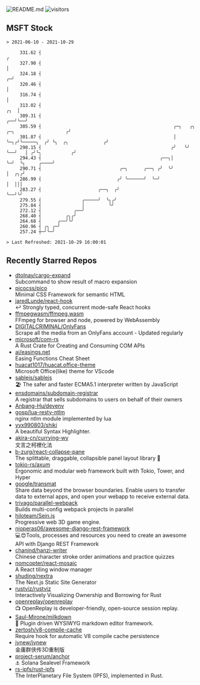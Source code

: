 ![README.md](https://github.com/Gerhut/Gerhut/workflows/README.md/badge.svg)
![visitors](https://visitors.vercel.app/Gerhut/Gerhut?token=8cf69d1f6813d272ef062726b6070c9be4ff72038cfe5a7ded7384a8da65d866)

## MSFT Stock

```
> 2021-06-10 - 2021-10-29

     331.62 ┤                                                                                                  ╭ 
     327.90 ┤                                                                                                  │ 
     324.18 ┤                                                                                                ╭─╯ 
     320.46 ┤                                                                                                │   
     316.74 ┤                                                                                                │   
     313.02 ┤                                                                                            ╭╮  │   
     309.31 ┤                                                                                         ╭──╯╰──╯   
     305.59 ┤                                                 ╭─╮   ╭╮         ╭─╮                   ╭╯          
     301.87 ┤                                                 │ ╰─╮╭╯╰─────╮  ╭╯ ╰╮  ╭╮             ╭╯           
     298.15 ┤                                                ╭╯   ╰╯       ╰──╯   │ ╭╯╰╮           ╭╯            
     294.43 ┤                                            ╭──╮│                    ╰─╯  ╰╮     ╭────╯             
     290.71 ┤                             ╭─╮      ╭──╮ ╭╯  ╰╯                          │  ╭╮╭╯                  
     286.99 ┤                            ╭╯ ╰──────╯  ╰─╯                               │  │││                   
     283.27 ┤                     ╭──╮  ╭╯                                              ╰──╯╰╯                   
     279.55 ┤               ╭─────╯  ╰╮╭╯                                                                        
     275.84 ┤               │         ╰╯                                                                         
     272.12 ┤            ╭──╯                                                                                    
     268.40 ┤         ╭╮╭╯                                                                                       
     264.68 ┤      ╭──╯╰╯                                                                                        
     260.96 ┤ ╭╮ ╭─╯                                                                                             
     257.24 ┼─╯╰─╯                                                                                               

> Last Refreshed: 2021-10-29 16:00:01
```

## Recently Starred Repos

- [dtolnay/cargo-expand](https://github.com/dtolnay/cargo-expand)  
  Subcommand to show result of macro expansion
- [picocss/pico](https://github.com/picocss/pico)  
  Minimal CSS Framework for semantic HTML
- [jaredLunde/react-hook](https://github.com/jaredLunde/react-hook)  
  ↩ Strongly typed, concurrent mode-safe React hooks
- [ffmpegwasm/ffmpeg.wasm](https://github.com/ffmpegwasm/ffmpeg.wasm)  
  FFmpeg for browser and node, powered by WebAssembly
- [DIGITALCRIMINAL/OnlyFans](https://github.com/DIGITALCRIMINAL/OnlyFans)  
  Scrape all the media from an OnlyFans account - Updated regularly
- [microsoft/com-rs](https://github.com/microsoft/com-rs)  
  A Rust Crate for Creating and Consuming COM APIs
- [ai/easings.net](https://github.com/ai/easings.net)  
  Easing Functions Cheat Sheet
- [huacat1017/huacat.office-theme](https://github.com/huacat1017/huacat.office-theme)  
  Microsoft Office(like) theme for VScode
- [sablejs/sablejs](https://github.com/sablejs/sablejs)  
  🏖️ The safer and faster ECMA5.1 interpreter written by JavaScript
- [ensdomains/subdomain-registrar](https://github.com/ensdomains/subdomain-registrar)  
  A registrar that sells subdomains to users on behalf of their owners
- [Anbang-Hu/devenv](https://github.com/Anbang-Hu/devenv)  
- [gosp/lua-resty-ntlm](https://github.com/gosp/lua-resty-ntlm)  
  nginx ntlm module implemented by lua
- [yyx990803/shiki](https://github.com/yyx990803/shiki)  
  A beautiful Syntax Highlighter.
- [akira-cn/currying-wy](https://github.com/akira-cn/currying-wy)  
  文言之柯裡化法
- [b-zurg/react-collapse-pane](https://github.com/b-zurg/react-collapse-pane)  
  The splittable, draggable, collapsible panel layout library 🎉
- [tokio-rs/axum](https://github.com/tokio-rs/axum)  
  Ergonomic and modular web framework built with Tokio, Tower, and Hyper
- [google/transmat](https://github.com/google/transmat)  
  Share data beyond the browser boundaries. Enable users to transfer data to external apps, and open your webapp to receive external data.
- [trivago/parallel-webpack](https://github.com/trivago/parallel-webpack)  
  Builds multi-config webpack projects in parallel
- [hiloteam/Sein.js](https://github.com/hiloteam/Sein.js)  
  Progressive web 3D game engine.
- [nioperas06/awesome-django-rest-framework](https://github.com/nioperas06/awesome-django-rest-framework)  
   💻😍Tools, processes and resources you need to create an awesome API with Django REST Framework
- [chanind/hanzi-writer](https://github.com/chanind/hanzi-writer)  
  Chinese character stroke order animations and practice quizzes
- [nomcopter/react-mosaic](https://github.com/nomcopter/react-mosaic)  
  A React tiling window manager
- [shuding/nextra](https://github.com/shuding/nextra)  
  The Next.js Static Site Generator
- [rustviz/rustviz](https://github.com/rustviz/rustviz)  
  Interactively Visualizing Ownership and Borrowing for Rust
- [openreplay/openreplay](https://github.com/openreplay/openreplay)  
  :tv: OpenReplay is developer-friendly, open-source session replay.
- [Saul-Mirone/milkdown](https://github.com/Saul-Mirone/milkdown)  
  🍼 Plugin driven WYSIWYG  markdown editor framework.
- [zertosh/v8-compile-cache](https://github.com/zertosh/v8-compile-cache)  
  Require hook for automatic V8 compile cache persistence
- [jynew/jynew](https://github.com/jynew/jynew)  
  金庸群侠传3D重制版
- [project-serum/anchor](https://github.com/project-serum/anchor)  
  ⚓ Solana Sealevel Framework
- [rs-ipfs/rust-ipfs](https://github.com/rs-ipfs/rust-ipfs)  
  The InterPlanetary File System (IPFS), implemented in Rust.
